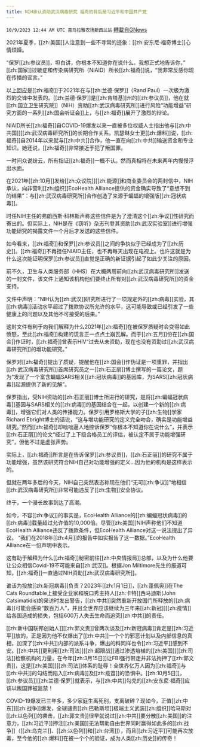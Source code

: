 ```yaml
---
title: NIH承认资助武汉病毒研究 福奇的背后是习近平和中国共产党
---
```

`10/9/2023 12:44 AM UTC 喜马拉雅农场新西兰站` [轉載自GNews](https://gnews.org/articles/1805536)



2021年夏季，[[zh:美国]]人注意到一些不寻常的迹象：[[zh:安东尼·福奇博士]]心情烦躁。

  “保罗[[zh:参议员]]，坦白讲，你根本不知道你在说什么。我想正式地告诉你，” [[zh:国家]]过敏症和传染病研究所（NIAID）所长[[zh:福奇]]说，“我非常反感你现在传播的谣言。”

  以上回应是[[zh:福奇]]于2021年在与[[zh:兰德·保罗]]（Rand Paul）一次极为激烈的交锋中发表的。[[zh:兰德·保罗]]是[[zh:肯塔基]]州的[[zh:参议员]]，他在就[[zh:国立卫生研究院]]（NIH）资助[[zh:武汉病毒研究所]]进行风险“功能增益”研究方面的一系列[[zh:国会听证会]]上，与[[zh:福奇]]展开了激烈的辩论。

  NIAID所长[[zh:福奇]]自COVID-19爆发以来一直被多位权威人士指出他与[[zh:中共国]][[zh:武汉病毒研究所]]的长期合作关系。凯瑟琳女士更[[zh:爆料]]说，[[zh:福奇]]自2014年以来就与[[zh:中共]]合作，他一直在向[[zh:中共]]输送资金和专业知识。她还说，[[zh:福奇]]非常接近于犯了叛国罪。  

  一时间众说纷云，所有指证[[zh:福奇]]一概不认。然而真相将在未来两年内慢慢浮出水面。

  在2021年[[zh:10月]]发给[[zh:众议院]][[zh:能源]]和商业委员会的两封信中，NIH承认，向非营利[[zh:组织]]EcoHealth Alliance提供的资金确实导致了“意想不到的结果”：与[[zh:武汉病毒研究所]]合作创造了来源于蝙蝠的增强版[[zh:冠状病毒]]。

  时任NIH主任的弗朗西斯·科林斯声称这些信件是为了澄清这个[[zh:争议]]性研究而寄出的。但实际上，NIH是在《窃听》杂志刊登其资助[[zh:武汉实验室]]进行增强功能研究的揭露文件一个月后才发送的这些信件。

  如今看来，[[zh:福奇]]和保罗[[zh:参议员]]之间的争执似乎已经成为了[[zh:历史]]。[[zh:福奇]]不再担任NIAID主任，也不再每天出现在电视上。也许这就是为什么这次能证明保罗[[zh:参议员]]直觉是正确的新证据引起了如此少关注的原因。

  前不久，卫生与人类服务部（HHS）在大概两周前向[[zh:武汉病毒研究所]]发送的一封文件，该文件上通知该机构他们要终止所有对[[zh:武汉病毒研究所]]的资金支持。

  文件中声明：“NIH认为[[zh:武汉]]研究所进行了一项规定外的[[zh:病毒]]实验，其[[zh:病毒]]活动水平超过了拨款协议所允许的水平，这可能导致或已经引发了一些健康上的问题以及其他不可接受的后果。”

  这封文件有利于向我们解释为什么2021年[[zh:福奇]]在被保罗质疑时会变得如此愤怒，至此[[zh:福奇]]构建的谎言正一点点土崩瓦解。而于[[zh:五月]]份在[[zh:国会]]作证时，[[zh:福奇]]曾表示HIV“过去从未资助，现在也没有资助过[[zh:武汉病毒研究所]]的增功能研究。”

  保罗对[[zh:福奇]]提出了质疑，提醒他在[[zh:国会]]作伪证是一项重罪，并指出[[zh:武汉病毒研究所]]首席研究员之一[[zh:石正丽]]博士撰写的一篇论文，题为“发现了一个富含蝙蝠SARS相关[[zh:冠状病毒]]的基因库，为SARS[[zh:冠状病毒]]起源提供了新的见解”。

  保罗指出，受NIH资助的[[zh:石正丽]]博士所进行的研究，是将[[zh:蝙蝠冠状病毒]]基因与SARS相关的[[zh:病毒]]的基因结合在一起，以创建一个新的[[zh:病毒]]，增强它们对人类的传播能力。保罗引用罗格斯大学的子[[zh:生物]]学家Richard Ebright博士的话说，“这与增功能研究的定义完全吻合，确实是功能增益研究。”然而[[zh:福奇]]却咄咄逼人地控诉保罗“你根本不知道你在说什么”，并表示[[zh:石正丽]]的论文“经过了上下级合格员工的评估，被认定不属于功能增强研究”，但他不过是虚张声势。

  实际上，[[zh:福奇]]所言是在告诉保罗[[zh:参议员]]，[[zh:石正丽]]的研究不属于功能增强，虽然该研究符合NIH自己对功能增强的定义...因为他的机构是这样表示的。

  但就在两年多后的今天，NIH自己突然表态称现在他们“无可[[zh:争议]]”地相信[[zh:武汉病毒研究所]]非常可能违反了[[zh:生物]]安全协议。

   终于，一个漫长故事到达了高潮。

  如今，不容[[zh:争议]]的事实是，EcoHealth Alliance的[[zh:蝙蝠冠状病毒]]的[[zh:病毒]]载量超过允许值的10,000倍。尽管[[zh:美国]]NIH声称他们不知道EcoHealth Alliance违反了拨款条件，但EcoHealth Alliance对这一说法提出了异议。
 “我们在2018年[[zh:4月]]的报告中如实报告了这一数据。”EcoHealth Alliance在一份声明中表示。

  这有助于解释为什么[[zh:福奇]]秘密前往[[zh:中央情报局]]总部，以及为什么他要让公众相信Covid-19不可能来自[[zh:武汉]]。根据Jon Miltimore先生的报道可知，[[zh:福奇]]一直通过NIH资助[[zh:武汉病毒研究所]]。

  谁该为投放[[zh:新冠病毒]]负责？2023年[[zh:1月1日]]，[[zh:蓬佩奥]]在The Cats Roundtable上接受企业家和脱口秀主持人[[zh:卡特]]西马迪斯(John Catsimatidis)的采访时发出警告，[[zh:中共]]突然重新开放国门所释放的[[zh:病毒]]可能会感染“数百万人”，并且全世界应该继续为三年来[[zh:新冠]][[zh:疫情]]给各国造成的损失，包括600万人失去生命而追究[[zh:中共]]的责任。

[[zh:新中国联邦创始人]][[zh:郭文贵]]曾两次谈及[[zh:新冠病毒]]肯定是[[zh:习近平]]放的，正是因为他不仅爆出了[[zh:中共]]一个个的邪恶计划以及内部信息的真相，加深了[[zh:中共]]内部的派系斗争，爆出的料同样也令[[zh:习近平]]感到不安。[[zh:中共]]更利用[[zh:司法]][[zh:超限战]]通过渗透培植的[[zh:美国]][[zh:司法]]检察机构的力量，在今年[[zh:3月15日]]让FBI强行带走并非法拘押了[[zh:郭文贵]]，这是[[zh:美国]][[zh:司法]]体系的耻辱！全世界亿万人因为[[zh:福奇]]与[[zh:中共]]的勾结而陷入[[zh:病毒]]及[[zh:疫苗]]的恐惧中。[[zh:10月5日]]，[[zh:参议员]][[zh:兰德·保罗]]就表示，与[[zh:中共]]勾兑的[[zh:安东尼·福奇]]应该以叛国罪被监禁！
 

COVID-19爆发已三年多，多少家庭生离死别，支离破碎？现如今，正值[[zh:中东]][[zh:战争]]爆发，全球谴责[[zh:巴勒斯坦]]极端主义武装[[zh:组织]]哈马斯对[[zh:以色列]]的袭击，[[zh:郭文贵]]很早就说过[[zh:中共]]要分散[[zh:美国]]的注意力，[[zh:习近平]]押注[[zh:美国]]无法帮助自由世界同时赢得如此多的[[zh:战争]]（[[zh:乌克兰]]、[[zh:以色列]]和[[zh:台湾]]），而且[[zh:习近平]]可能再次放毒，至今他的[[zh:爆料]]在被一个个的验证，成为人类[[zh:历史]]的传奇！

